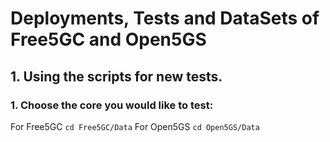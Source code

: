 # Deployments, Tests and DataSets of Free5GC and Open5GS

## 1. Using the scripts for new tests.
### 1. Choose the core you would like to test:
For Free5GC
```cd Free5GC/Data```
For Open5GS
```cd Open5GS/Data```